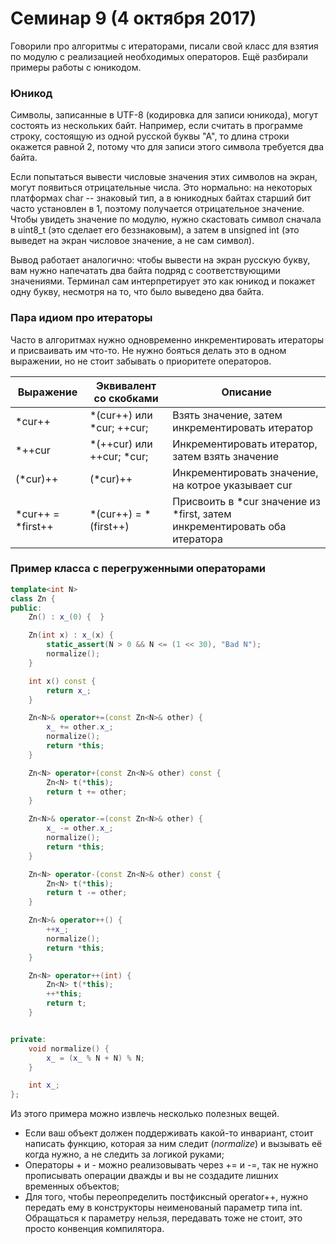 # Семинар 9 (4 октября 2017)

Говорили про алгоритмы с итераторами, писали свой класс для взятия по модулю c реализацией необходимых операторов. Ещё разбирали примеры работы с юникодом.

### Юникод

Символы, записанные в UTF-8 (кодировка для записи юникода), могут состоять из нескольких байт. Например, если считать в программе строку, состоящую из одной русской буквы "А", то длина строки окажется равной 2, потому что для записи этого символа требуется два байта.

Если попытаться вывести числовые значения этих символов на экран, могут появиться отрицательные числа. Это нормально: на некоторых платформах сhar -- знаковый тип, а в юникодных байтах старший бит часто установлен в 1, поэтому получается отрицательное значение. Чтобы увидеть значение по модулю, нужно скастовать символ сначала в uint8_t (это сделает его беззнаковым), а затем в unsigned int (это выведет на экран числовое значение, а не сам символ).

Вывод работает аналогично: чтобы вывести на экран русскую букву, вам нужно напечатать два байта подряд с соответствующими значениями. Терминал сам интерпретирует это как юникод и покажет одну букву, несмотря на то, что было выведено два байта.

### Пара идиом про итераторы
Часто в алгоритмах нужно одновременно инкрементировать итераторы и присваивать им что-то. Не нужно бояться делать это в одном выражении, но не стоит забывать о приоритете операторов.

| Выражение         | Эквивалент со скобками    | Описание                                                                  |
|-------------------|---------------------------|---------------------------------------------------------------------------|
| *cur++            | *(cur++) или *cur; ++cur; | Взять значение, затем инкрементировать итератор                           |
| *++cur            | *(++cur) или ++cur; *cur; | Инкрементировать итератор, затем взять значение                           |
| (*cur)++          | (*cur)++                  | Инкрементировать значение, на котрое указывает сur                        |
| *cur++ = *first++ | *(cur++) = *(first++)     | Присвоить в *cur значение из *first, затем инкрементировать оба итератора |

### Пример класса с перегруженными операторами
```cpp
template<int N>
class Zn {
public:
    Zn() : x_(0) {  }

    Zn(int x) : x_(x) {
        static_assert(N > 0 && N <= (1 << 30), "Bad N");
        normalize();
    }

    int x() const {
        return x_;
    }

    Zn<N>& operator+=(const Zn<N>& other) {
        x_ += other.x_;
        normalize();
        return *this;
    }

    Zn<N> operator+(const Zn<N>& other) const {
        Zn<N> t(*this);
        return t += other;
    }

    Zn<N>& operator-=(const Zn<N>& other) {
        x_ -= other.x_;
        normalize();
        return *this;
    }

    Zn<N> operator-(const Zn<N>& other) const {
        Zn<N> t(*this);
        return t -= other;
    }

    Zn<N>& operator++() {
        ++x_;
        normalize();
        return *this;
    }

    Zn<N> operator++(int) {
        Zn<N> t(*this);
        ++*this;
        return t;
    }


private:
    void normalize() {
        x_ = (x_ % N + N) % N;
    }

    int x_;
};
```

Из этого примера можно извлечь несколько полезных вещей.

* Если ваш объект должен поддерживать какой-то инвариант, стоит написать функцию, которая за ним следит
    (*normalize*) и вызывать её когда нужно, а не следить за логикой руками;
* Операторы + и - можно реализовывать через += и -=, так не нужно прописывать операции дважды и вы
    не создадите лишних временных объектов;
* Для того, чтобы переопределить постфиксный operator++, нужно передать ему в конструкторы неименованый
    параметр типа int. Обращаться к параметру нельзя, передавать тоже не стоит, это просто конвенция
    компилятора.
